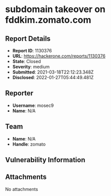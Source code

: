 # subdomain takeover on fddkim.zomato.com

## Report Details
- **Report ID**: 1130376
- **URL**: https://hackerone.com/reports/1130376
- **State**: Closed
- **Severity**: medium
- **Submitted**: 2021-03-18T22:12:23.348Z
- **Disclosed**: 2022-01-27T05:44:49.481Z

## Reporter
- **Username**: mosec9
- **Name**: N/A

## Team
- **Name**: N/A
- **Handle**: zomato

## Vulnerability Information


## Attachments
No attachments
